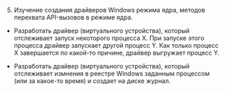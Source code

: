 5. Изучение создания драйверов Windows режима ядра, методов перехвата API-вызовов в режиме ядра.

- Разработать драйвер (виртуального устройства), который отслеживает запуск некоторого процесса X. При запуске этого процесса драйвер 
запускает другой процесс Y. Как только процесс X завершается по какой-то причине, драйвер выгружает процесс Y.

- Разработать драйвер (виртуального устройства), который отслеживает измнения в реестре Windows заданным процессом (или за какое-то время) 
и создает на диске журнал.
